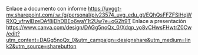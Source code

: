 Enlace a documento con informe https://uvggt-my.sharepoint.com/:w:/g/personal/piv23574_uvg_edu_gt/EQhQsFFZFSlHqWRXQ_vfrwIBzeDAf8jDhDBEo6waY1t2Uw?e=oG2h9T 
Enlace a presentación https://www.canva.com/design/DAGg5noQx_0/Xdqp_yo8vCHwsFHwtrZ0Cw/edit?utm_content=DAGg5noQx_0&utm_campaign=designshare&utm_medium=link2&utm_source=sharebutton
